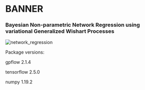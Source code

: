 # BANNER
### Bayesian Non-parametric Network Regression using variational Generalized Wishart Processes

![network_regression](https://user-images.githubusercontent.com/39411160/107499592-6db7e700-6b95-11eb-8acd-21979d91c82f.png)


Package versions:

gpflow 2.1.4

tensorflow 2.5.0

numpy 1.19.2

